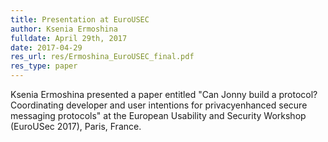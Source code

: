 ```yaml
---
title: Presentation at EuroUSEC
author: Ksenia Ermoshina
fulldate: April 29th, 2017
date: 2017-04-29
res_url: res/Ermoshina_EuroUSEC_final.pdf
res_type: paper
---
```


Ksenia Ermoshina presented a paper entitled "Can Jonny build a protocol? Coordinating developer and user intentions for privacyenhanced secure messaging protocols" at the European Usability and Security Workshop (EuroUSec 2017), Paris, France.
